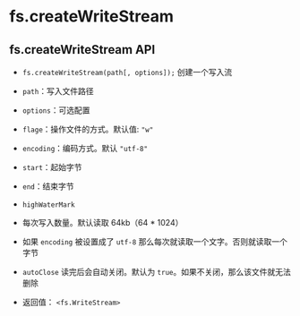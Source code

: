 # fs.createWriteStream

## fs.createWriteStream API

+ `fs.createWriteStream(path[, options]);` 创建一个写入流

+ `path`：写入文件路径

+ `options`：可选配置

+ `flage`：操作文件的方式。默认值: `"w"`

+ `encoding`：编码方式。默认 `"utf-8"`

+ `start`：起始字节

+ `end`：结束字节

+ `highWaterMark`

+ 每次写入数量。默认读取 64kb（64 \* 1024）

+ 如果 `encoding` 被设置成了 `utf-8` 那么每次就读取一个文字。否则就读取一个字节

+ `autoClose` 读完后会自动关闭。默认为 `true`。如果不关闭，那么该文件就无法删除

+ 返回值： `<fs.WriteStream>`
